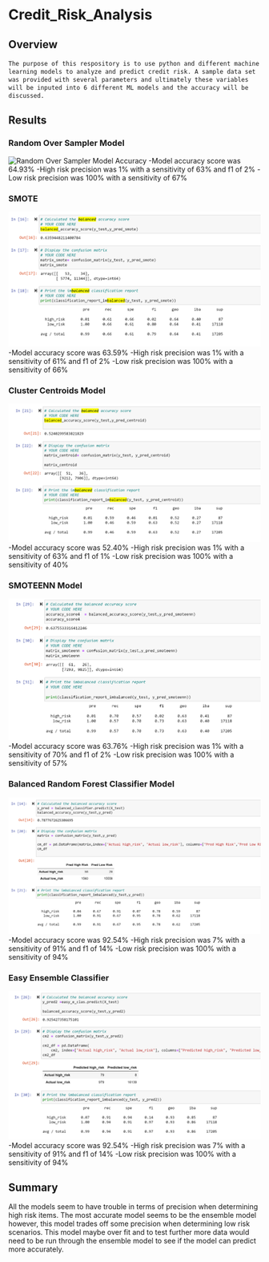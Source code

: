 # Credit_Risk_Analysis
## Overview 
    The purpose of this respository is to use python and different machine learning models to analyze and predict credit risk. A sample data set was provided with several parameters and ultimately these variables will be inputed into 6 different ML models and the accuracy will be discussed. 
## Results
### Random Over Sampler Model
![Random Over Sampler Model Accuracy](../Random_Sample_acc.png)
-Model accuracy score was 64.93%
-High risk precision was 1% with a sensitivity of 63% and f1 of 2%
-Low risk precision was 100% with a sensitivity of 67%
### SMOTE
![SMOTE Model Accuracy](./SMOTE_Acc.png)
-Model accuracy score was 63.59%
-High risk precision was 1% with a sensitivity of 61% and f1 of 2%
-Low risk precision was 100% with a sensitivity of 66%
### Cluster Centroids Model
![Cluster Centroids Model Accuracy](./centroid_acc.png)
-Model accuracy score was 52.40%
-High risk precision was 1% with a sensitivity of 63% and f1 of 1%
-Low risk precision was 100% with a sensitivity of 40%
### SMOTEENN Model
![SMOTEENN Model Accuracy](./smoteenn_Acc.png)
-Model accuracy score was 63.76%
-High risk precision was 1% with a sensitivity of 70% and f1 of 2%
-Low risk precision was 100% with a sensitivity of 57%
### Balanced Random Forest Classifier Model
![Balanced Random Forest Model Accuracy](./balanced_forest_acc.png)
-Model accuracy score was 92.54%
-High risk precision was 7% with a sensitivity of 91% and f1 of 14%
-Low risk precision was 100% with a sensitivity of 94%
### Easy Ensemble Classifier 
![Easy Ensemble Classifier Model Accuracy](./ensemble_acc.png)
-Model accuracy score was 92.54%
-High risk precision was 7% with a sensitivity of 91% and f1 of 14%
-Low risk precision was 100% with a sensitivity of 94%
## Summary 
All the models seem to have trouble in terms of precision when determining high risk items. The most accurate model seems to be the ensemble model however, this model trades off some precision when determining low risk scenarios. This model maybe over fit and to test further more data would need to be run through the ensemble model to see if the model can predict more accurately. 
